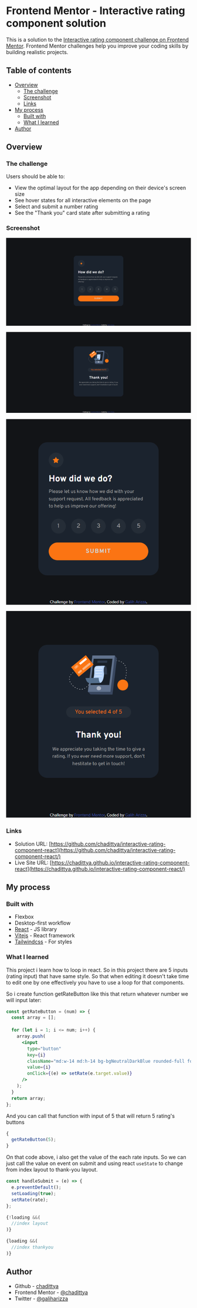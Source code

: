 # Frontend Mentor - Interactive rating component solution

This is a solution to the [Interactive rating component challenge on Frontend Mentor](https://www.frontendmentor.io/challenges/interactive-rating-component-koxpeBUmI). Frontend Mentor challenges help you improve your coding skills by building realistic projects.

## Table of contents

- [Overview](#overview)
  - [The challenge](#the-challenge)
  - [Screenshot](#screenshot)
  - [Links](#links)
- [My process](#my-process)
  - [Built with](#built-with)
  - [What I learned](#what-i-learned)
- [Author](#author)

## Overview

### The challenge

Users should be able to:

- View the optimal layout for the app depending on their device's screen size
- See hover states for all interactive elements on the page
- Select and submit a number rating
- See the "Thank you" card state after submitting a rating

### Screenshot

<p align="center">
  <img src="./screenshoot-desktop.png">
</p>
<p align="center">
  <img src="./screenshoot-desktop-thankyou.png">
</p>
<p align="center">
  <img src="./screenshoot-mobile.png">
</p>
<p align="center">
  <img src="./screenshoot-mobile-thankyou.png">
</p>

### Links

- Solution URL: [https://github.com/chadittya/interactive-rating-component-react](https://github.com/chadittya/interactive-rating-component-react/)
- Live Site URL: [https://chadittya.github.io/interactive-rating-component-react](https://chadittya.github.io/interactive-rating-component-react/)

## My process

### Built with

- Flexbox
- Desktop-first workflow
- [React](https://reactjs.org/) - JS library
- [Vitejs](https://vitejs.dev/) - React framework
- [Tailwindcss](https://tailwindcss.com/) - For styles

### What I learned

This project i learn how to loop in react. So in this project there are 5 inputs (rating input) that have same style. So that when editing it doesn't take time to edit one by one effectively you have to use a loop for that components.

So i create function getRateButton like this that return whatever number we will input later:

```jsx
const getRateButton = (num) => {
  const array = [];

  for (let i = 1; i <= num; i++) {
    array.push(
      <input
        type="button"
        key={i}
        className="md:w-14 md:h-14 bg-bgNeutralDarkBlue rounded-full focus:bg-bgNeutralMediumGrey hover:bg-bgPrimaryOrange mobile:w-10 mobile:h-10 text-neutral-400"
        value={i}
        onClick={(e) => setRate(e.target.value)}
      />
    );
  }
  return array;
};
```

And you can call that function with input of 5 that will return 5 rating's buttons

```jsx
{
  getRateButton(5);
}
```

On that code above, i also get the value of the each rate inputs. So we can just call the value on event on submit and using react `useState` to change from index layout to thank-you layout.

```jsx
const handleSubmit = (e) => {
  e.preventDefault();
  setLoading(true);
  setRate(rate);
};
```

```jsx
{!loading &&(
  //index layout
)}
```

```jsx
{loading &&(
  //index thankyou
)}
```

## Author

- Github - [chadittya](https://github.com/chadittya/)
- Frontend Mentor - [@chadittya](https://www.frontendmentor.io/profile/chadittya)
- Twitter - [@galiharizza](https://www.twitter.com/galiharizza)

